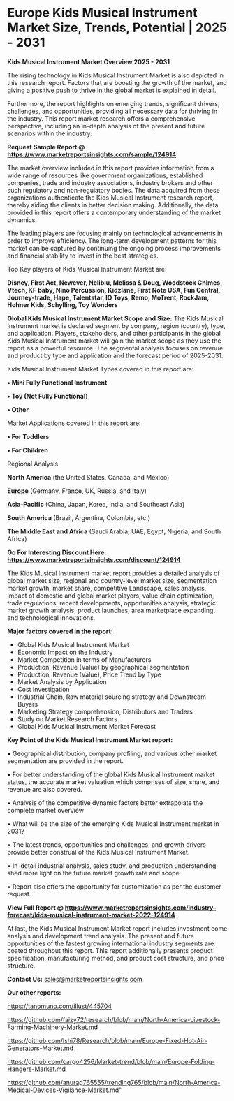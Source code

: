 # Europe Kids Musical Instrument Market Size, Trends, Potential | 2025 - 2031

<Strong> Kids Musical Instrument Market Overview 2025 - 2031</strong>

The rising technology in Kids Musical Instrument Market is also depicted in this research report. Factors that are boosting the growth of the market, and giving a positive push to thrive in the global market is explained in detail.

Furthermore, the report highlights on emerging trends, significant drivers, challenges, and opportunities, providing all necessary data for thriving in the industry. This report market research offers a comprehensive perspective, including an in-depth analysis of the present and future scenarios within the industry.

<strong>Request Sample Report @ <a href=https://www.marketreportsinsights.com/sample/124914>https://www.marketreportsinsights.com/sample/124914</a></strong>

The market overview included in this report provides information from a wide range of resources like government organizations, established companies, trade and industry associations, industry brokers and other such regulatory and non-regulatory bodies. The data acquired from these organizations authenticate the Kids Musical Instrument research report, thereby aiding the clients in better decision making. Additionally, the data provided in this report offers a contemporary understanding of the market dynamics.

The leading players are focusing mainly on technological advancements in order to improve efficiency. The long-term development patterns for this market can be captured by continuing the ongoing process improvements and financial stability to invest in the best strategies.

Top Key players of Kids Musical Instrument Market are:

<strong>Disney, First Act, Newever, Neliblu, Melissa & Doug, Woodstock Chimes, Vtech, KF baby, Nino Percussion, Kidzlane, First Note USA, Fun Central, Journey-trade, Hape, Talentstar, IQ Toys, Remo, MoTrent, RockJam, Hohner Kids, Schylling, Toy Wonders</strong>

<strong><b>Global Kids Musical Instrument Market Scope and Size:</b></strong>
The Kids Musical Instrument market is declared segment by company, region (country), type, and application. Players, stakeholders, and other participants in the global Kids Musical Instrument market will gain the market scope as they use the report as a powerful resource. The segmental analysis focuses on revenue and product by type and application and the forecast period of 2025-2031.

Kids Musical Instrument Market Types covered in this report are:

<strong>• Mini Fully Functional Instrument

• Toy (Not Fully Functional)

• Other</strong>

Market Applications covered in this report are:

<strong>• For Toddlers

• For Children</strong> 

Regional Analysis

<strong>North America</strong> (the United States, Canada, and Mexico)

<strong>Europe</strong> (Germany, France, UK, Russia, and Italy)

<strong>Asia-Pacific</strong> (China, Japan, Korea, India, and Southeast Asia)

<strong>South America</strong> (Brazil, Argentina, Colombia, etc.)

<strong>The Middle East and Africa</strong> (Saudi Arabia, UAE, Egypt, Nigeria, and South Africa)

<strong>Go For Interesting Discount Here: <a href=https://www.marketreportsinsights.com/discount/124914>https://www.marketreportsinsights.com/discount/124914</a></strong>

The Kids Musical Instrument market report provides a detailed analysis of global market size, regional and country-level market size, segmentation market growth, market share, competitive Landscape, sales analysis, impact of domestic and global market players, value chain optimization, trade regulations, recent developments, opportunities analysis, strategic market growth analysis, product launches, area marketplace expanding, and technological innovations.

<strong><b>Major factors covered in the report:</b></strong>
<ul>
  <li>Global Kids Musical Instrument Market </li>
  <li>Economic Impact on the Industry</li>
  <li>Market Competition in terms of Manufacturers</li>
  <li>Production, Revenue (Value) by geographical segmentation</li>
  <li>Production, Revenue (Value), Price Trend by Type</li>
  <li>Market Analysis by Application</li>
  <li>Cost Investigation</li>
  <li>Industrial Chain, Raw material sourcing strategy and Downstream Buyers</li>
  <li>Marketing Strategy comprehension, Distributors and Traders</li>
  <li>Study on Market Research Factors</li>
  <li>Global Kids Musical Instrument Market Forecast</li>
</ul>

<strong><b>Key Point of the Kids Musical Instrument Market report:</b></strong>

• Geographical distribution, company profiling, and various other market segmentation are provided in the report.

• For better understanding of the global Kids Musical Instrument market status, the accurate market valuation which comprises of size, share, and revenue are also covered.

• Analysis of the competitive dynamic factors better extrapolate the complete market overview

• What will be the size of the emerging Kids Musical Instrument market in 2031?

• The latest trends, opportunities and challenges, and growth drivers provide better construal of the Kids Musical Instrument Market.

• In-detail industrial analysis, sales study, and production understanding shed more light on the future market growth rate and scope.

• Report also offers the opportunity for customization as per the customer request.

<strong><b>View Full Report @ <a href=https://www.marketreportsinsights.com/industry-forecast/kids-musical-instrument-market-2022-124914>https://www.marketreportsinsights.com/industry-forecast/kids-musical-instrument-market-2022-124914</a></b></strong>


At last, the Kids Musical Instrument Market report includes investment come analysis and development trend analysis. The present and future opportunities of the fastest growing international industry segments are coated throughout this report. This report additionally presents product specification, manufacturing method, and product cost structure, and price structure.

<strong>Contact Us:</strong>
sales@marketreportsinsights.com

<strong>Our other reports:</strong>

<a href=https://tanomuno.com/illust/445704>https://tanomuno.com/illust/445704</a>

<a href=https://github.com/faizy72/research/blob/main/North-America-Livestock-Farming-Machinery-Market.md>https://github.com/faizy72/research/blob/main/North-America-Livestock-Farming-Machinery-Market.md</a>

<a href=https://github.com/Ishi78/Research/blob/main/Europe-Fixed-Hot-Air-Generators-Market.md>https://github.com/Ishi78/Research/blob/main/Europe-Fixed-Hot-Air-Generators-Market.md</a>

<a href=https://github.com/cargo4256/Market-trend/blob/main/Europe-Folding-Hangers-Market.md>https://github.com/cargo4256/Market-trend/blob/main/Europe-Folding-Hangers-Market.md</a>

<a href=https://github.com/anurag765555/trending765/blob/main/North-America-Medical-Devices-Vigilance-Market.md>https://github.com/anurag765555/trending765/blob/main/North-America-Medical-Devices-Vigilance-Market.md</a>"
